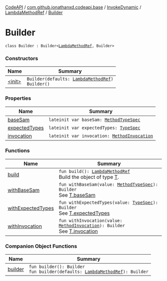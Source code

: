 [CodeAPI](../../../../index.md) / [com.github.jonathanxd.codeapi.base](../../../index.md) / [InvokeDynamic](../../index.md) / [LambdaMethodRef](../index.md) / [Builder](.)

# Builder

`class Builder : Builder<`[`LambdaMethodRef`](../index.md)`, Builder>`

### Constructors

| Name | Summary |
|---|---|
| [&lt;init&gt;](-init-.md) | `Builder(defaults: `[`LambdaMethodRef`](../index.md)`)`<br>`Builder()` |

### Properties

| Name | Summary |
|---|---|
| [baseSam](base-sam.md) | `lateinit var baseSam: `[`MethodTypeSpec`](../../../../com.github.jonathanxd.codeapi.common/-method-type-spec/index.md) |
| [expectedTypes](expected-types.md) | `lateinit var expectedTypes: `[`TypeSpec`](../../../-type-spec/index.md) |
| [invocation](invocation.md) | `lateinit var invocation: `[`MethodInvocation`](../../../-method-invocation/index.md) |

### Functions

| Name | Summary |
|---|---|
| [build](build.md) | `fun build(): `[`LambdaMethodRef`](../index.md)<br>Build the object of type [T](#). |
| [withBaseSam](with-base-sam.md) | `fun withBaseSam(value: `[`MethodTypeSpec`](../../../../com.github.jonathanxd.codeapi.common/-method-type-spec/index.md)`): Builder`<br>See [T.baseSam](#) |
| [withExpectedTypes](with-expected-types.md) | `fun withExpectedTypes(value: `[`TypeSpec`](../../../-type-spec/index.md)`): Builder`<br>See [T.expectedTypes](#) |
| [withInvocation](with-invocation.md) | `fun withInvocation(value: `[`MethodInvocation`](../../../-method-invocation/index.md)`): Builder`<br>See [T.invocation](#) |

### Companion Object Functions

| Name | Summary |
|---|---|
| [builder](builder.md) | `fun builder(): Builder`<br>`fun builder(defaults: `[`LambdaMethodRef`](../index.md)`): Builder` |

